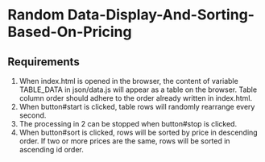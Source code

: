 # Random Data-Display-And-Sorting-Based-On-Pricing

## Requirements

1. When index.html is opened in the browser, the content of variable TABLE_DATA in json/data.js will appear as a table on the browser. Table column order should adhere to the order already written in index.html.
2. When button#start is clicked, table rows will randomly rearrange every second.
3. The processing in 2 can be stopped when button#stop is clicked.
4. When button#sort is clicked, rows will be sorted by price in descending order. If two or more prices are the same, rows will be sorted in ascending id order.
